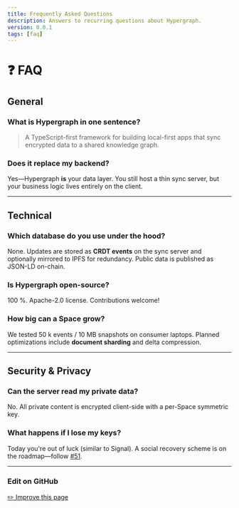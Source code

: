 ```yaml
---
title: Frequently Asked Questions
description: Answers to recurring questions about Hypergraph.
version: 0.0.1
tags: [faq]
---
```


# ❓ FAQ

## General

### What is Hypergraph in one sentence?

> A TypeScript-first framework for building local-first apps that sync encrypted data to a shared knowledge graph.

### Does it replace my backend?

Yes—Hypergraph **is** your data layer. You still host a thin sync server, but your business logic lives entirely on the client.

---

## Technical

### Which database do you use under the hood?

None. Updates are stored as **CRDT events** on the sync server and optionally mirrored to IPFS for redundancy. Public data is published as JSON-LD on-chain.

### Is Hypergraph open-source?

100 %. Apache-2.0 license. Contributions welcome!

### How big can a Space grow?

We tested 50 k events / 10 MB snapshots on consumer laptops. Planned optimizations include **document sharding** and delta compression.

---

## Security & Privacy

### Can the server read my private data?

No. All private content is encrypted client-side with a per-Space symmetric key.

### What happens if I lose my keys?

Today you're out of luck (similar to Signal). A social recovery scheme is on the roadmap—follow [#51](https://github.com/graphprotocol/hypergraph/issues/51).

---

### Edit on GitHub

[✏️ Improve this page](https://github.com/graphprotocol/hypergraph/edit/main/docs/docs/faq.md) 